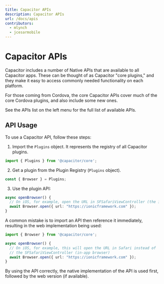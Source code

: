 ```yaml
---
title: Capacitor APIs
description: Capacitor APIs
url: /docs/apis
contributors:
  - mlynch
  - jcesarmobile
---
```


# Capacitor APIs

Capacitor includes a number of Native APIs that are available to all Capacitor apps. These can be thought of as Capacitor "core plugins," and they make it easy to access commonly needed functionality on each platform.

For those coming from Cordova, the core Capacitor APIs cover much of the core Cordova plugins, and also include some new ones.

See the APIs list on the left menu for the full list of available APIs.

## API Usage

To use a Capacitor API, follow these steps:

1) Import the `Plugins` object. It represents the registry of all Capacitor plugins.
```typescript
import { Plugins } from '@capacitor/core';
```

2) Get a plugin from the Plugin Registry (`Plugins` object).
```typescript
const { Browser } = Plugins;
```

3) Use the plugin API:
```typescript
async openBrowser() {
  // On iOS, for example, open the URL in SFSafariViewController (the in-app browser)
  await Browser.open({ url: "https://ionicframework.com" });
}
```

A common mistake is to import an API then reference it immediately, resulting in the web implementation being used:
```typescript
import { Browser } from '@capacitor/core';

async openBrowser() {
  // On iOS, for example, this will open the URL in Safari instead of 
  // the SFSafariViewController (in-app browser)
  await Browser.open({ url: "https://ionicframework.com" });
}
```

By using the API correctly, the native implementation of the API is used first, followed by the web version (if available).

